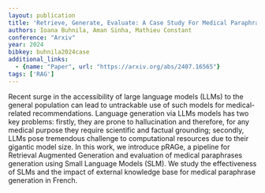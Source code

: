 ```yaml
---
layout: publication
title: 'Retrieve, Generate, Evaluate: A Case Study For Medical Paraphrases Generation With Small Language Models'
authors: Ioana Buhnila, Aman Sinha, Mathieu Constant
conference: "Arxiv"
year: 2024
bibkey: buhnila2024case
additional_links:
  - {name: "Paper", url: "https://arxiv.org/abs/2407.16565"}
tags: ['RAG']
---
```

Recent surge in the accessibility of large language models (LLMs) to the
general population can lead to untrackable use of such models for
medical-related recommendations. Language generation via LLMs models has two
key problems: firstly, they are prone to hallucination and therefore, for any
medical purpose they require scientific and factual grounding; secondly, LLMs
pose tremendous challenge to computational resources due to their gigantic
model size. In this work, we introduce pRAGe, a pipeline for Retrieval
Augmented Generation and evaluation of medical paraphrases generation using
Small Language Models (SLM). We study the effectiveness of SLMs and the impact
of external knowledge base for medical paraphrase generation in French.
